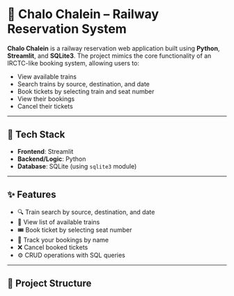 # 🚆 Chalo Chalein – Railway Reservation System

**Chalo Chalein** is a railway reservation web application built using **Python**, **Streamlit**, and **SQLite3**. The project mimics the core functionality of an IRCTC-like booking system, allowing users to:

- View available trains
- Search trains by source, destination, and date
- Book tickets by selecting train and seat number
- View their bookings
- Cancel their tickets

---

## 🔧 Tech Stack

- **Frontend**: Streamlit
- **Backend/Logic**: Python
- **Database**: SQLite (using `sqlite3` module)

---

## ✨ Features

- 🔍 Train search by source, destination, and date
- 📄 View list of available trains
- 🎟️ Book ticket by selecting seat number
- 👤 Track your bookings by name
- ❌ Cancel booked tickets
- ⚙️ CRUD operations with SQL queries

---

## 📁 Project Structure

